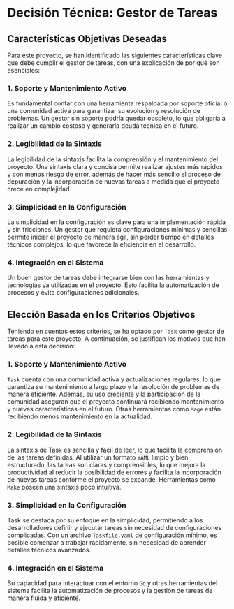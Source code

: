 # Decisión Técnica: Gestor de Tareas

## Características Objetivas Deseadas

Para este proyecto, se han identificado las siguientes características clave que debe cumplir el gestor de tareas, con una explicación de por qué son esenciales:

### 1. **Soporte y Mantenimiento Activo**
   Es fundamental contar con una herramienta respaldada por soporte oficial o una comunidad activa para garantizar su evolución y resolución de problemas. Un gestor sin soporte podría quedar obsoleto, lo que obligaría a realizar un cambio costoso y generaría deuda técnica en el futuro.

### 2. **Legibilidad de la Sintaxis**
   La legibilidad de la sintaxis facilita la comprensión y el mantenimiento del proyecto. Una sintaxis clara y concisa permite realizar ajustes más rápidos y con menos riesgo de error, además de hacer más sencillo el proceso de depuración y la incorporación de nuevas tareas a medida que el proyecto crece en complejidad.

### 3. **Simplicidad en la Configuración**
   La simplicidad en la configuración es clave para una implementación rápida y sin fricciones. Un gestor que requiera configuraciones mínimas y sencillas permite iniciar el proyecto de manera ágil, sin perder tiempo en detalles técnicos complejos, lo que favorece la eficiencia en el desarrollo.

### 4. **Integración en el Sistema**
   Un buen gestor de tareas debe integrarse bien con las herramientas y tecnologías ya utilizadas en el proyecto. Esto facilita la automatización de procesos y evita configuraciones adicionales.


## Elección Basada en los Criterios Objetivos

Teniendo en cuentas estos criterios, se ha optado por `Task` como gestor de tareas para este proyecto. A continuación, se justifican los motivos que han llevado a esta decisión:

### 1. **Soporte y Mantenimiento Activo**
   `Task` cuenta con una comunidad activa y actualizaciones regulares, lo que garantiza su mantenimiento a largo plazo y la resolución de problemas de manera eficiente. Además, su uso creciente y la participación de la comunidad aseguran que el proyecto continuará recibiendo mantenimiento y nuevas características en el futuro. Otras herramientas como `Mage` están recibiendo menos mantenimiento en la actualidad.

### 2. **Legibilidad de la Sintaxis**
   La sintaxis de Task es sencilla y fácil de leer, lo que facilita la comprensión de las tareas definidas. Al utilizar un formato `YAML` limpio y bien estructurado, las tareas son claras y comprensibles, lo que mejora la productividad al reducir la posibilidad de errores y facilita la incorporación de nuevas tareas conforme el proyecto se expande. Herramientas como `Make` poseen una sintaxis poco intuitiva.

### 3. **Simplicidad en la Configuración**
   Task se destaca por su enfoque en la simplicidad, permitiendo a los desarrolladores definir y ejecutar tareas sin necesidad de configuraciones complicadas. Con un archivo `Taskfile.yaml` de configuración mínimo, es posible comenzar a trabajar rápidamente, sin necesidad de aprender detalles técnicos avanzados.

### 4. **Integración en el Sistema**
Su capacidad para interactuar con el entorno `Go` y otras herramientas del sistema facilita la automatización de procesos y la gestión de tareas de manera fluida y eficiente.




